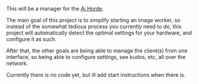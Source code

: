 This will be a manager for the [Ai Horde](https://aihorde.net/).

The main goal of this project is to simplify starting an image worker, so instead of the somewhat tedious process you currently need to do, this project will automatically detect the optimal settings for your hardware, and configure it as such. 

After that, the other goals are being able to manage the client(s) from one interface, so being able to configure settings, see kudos, etc, all over the network.

Currently there is no code yet, but ill add start instructions when there is. 
